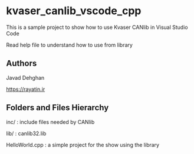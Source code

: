 # kvaser_canlib_vscode_cpp
This is a sample project to show how to use Kvaser CANlib in Visual Studio Code

Read help file to understand how to use from library

## Authors
Javad Dehghan

https://rayatin.ir

## Folders and Files Hierarchy
inc/ : include files needed by CANlib

lib/ : canlib32.lib

HelloWorld.cpp : a simple project for the show using the library